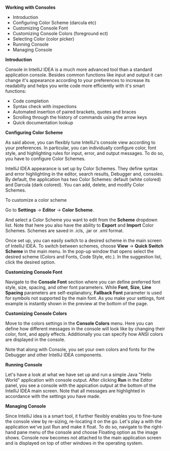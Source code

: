 **Working with Consoles**

 - Introduction
 - Configuring Color Scheme (darcula etc)
 - Customizing Console Font 
 - Customizing Console Colors (foreground ect)
 - Selecting Color (color picker)
 - Running Console
 - Managing Console
 
 **Introduction**

Console in IntelliJ IDEA is a much more advanced tool than a standard application console. Besides common functions like input and output it can change it's appearance according to your preferences to increase its readabilty and helps you write code more efficiently with it's smart functions:
    
 - Code completion 
 - Syntax check with inspections
 - Automated insertion of paired brackets, quotes and braces
 - Scrolling through the history of commands using the arrow keys 
 - Quick documentation lookup
 
 **Configuring Color Scheme**

As said above, you can flexibly tune IntelliJ's console view according to your preferences. In particular, you can individually configure color, font style, and highlighting rules for input, error, and output messages.  To do so, you have to configure Color Schemes.

IntelliJ IDEA appearance is set up by Color Schemes. They define syntax and error highlighting in the editor, search results, Debugger and, consoles. By default, the application has two Color Schemes: default (white colored) and Darcula (dark colored). You can add, delete, and modify Color Schemes.

To customize a color scheme

Go to **Settings** -> **Editor** -> **Color Scheme**.

And select a Color Scheme you want to edit from the **Scheme** dropdown list. Note that here you also have the ability to **Export** and **Import** Color Schemes. Schemes are saved in .icls, .jar or .xml format.

Once set up, you can easily switch to a desired scheme in the main screen of IntelliJ IDEA. To switch between schemes, choose **View** -> **Quick Switch Scheme** in the main menu. In the pop-up window that opens select the desired scheme (Colors and Fonts, Code Style, etc.). In the suggestion list, click the desired option.

**Customizing Console Font** 
 
Navigate to the **Console Font** section where you can define preferred font style, size, spacing, and other font parameters. While **Font**, **Size**, **Line Spacing** parameters are self-explanatory, **Fallback Font** parameter is used for symbols not supported by the main font. As you make your settings, font example is instantly shown in the preview at the bottom of the page.

**Customizing Console Colors** 

Move to the colors settings in the **Console Colors** menu. Here you can define how different messages in the console will look like by changing their color, font, and apply effects. Additionally you can specify how ANSI colors are displayed in the console.

Note that along with Console, you set your own colors and fonts for the Debugger and other IntelliJ IDEA components.

**Running Console**

Let's have a look at what we have set up and run a simple Java "Hello World" application with console output. After clicking **Run** in the Editor panel, you see a console with the appication output at the bottom of the IntelliJ IDEA main screen. Note that all messages are highlighted in accordance with the settings you have made.

**Managing Console**

Since IntelliJ idea is a smart tool, it further flexibly enables you to fine-tune the console view by re-sizing, re-locating it on the go. Let's play a with the application we've just Run and make it float. To do so, navigate to the right-hand pane menu of the console and choose Floating option as the image shows. Console now becomes not attached to the main application screen and is displayed on top of other windows in the operating system. 

